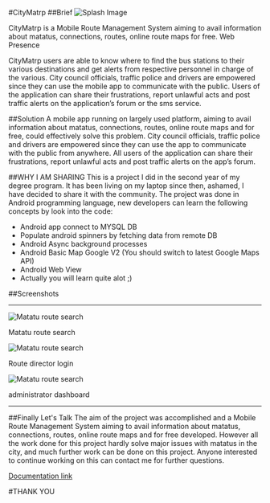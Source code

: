 #CityMatrp 
##Brief
![Splash Image](/res/drawable-hdpi/splashimg.png?raw=true "Splash Image")


CityMatrp is a Mobile Route Management System aiming to avail information about matatus, connections, routes, online route maps for free. 
Web Presence

CityMatrp users are able to know where to find the bus stations to their various destinations and get alerts from respective personnel in charge of the various. City council officials, traffic police and drivers are empowered since they can use the mobile app to communicate with the public. Users of the application can share their frustrations, report unlawful acts and post traffic alerts on the application’s forum or the sms service.

##Solution
A mobile app running on largely used platform, aiming to avail information about matatus, connections, routes, online route maps and for free, could effectively solve this problem. City council officials, traffic police and drivers are empowered since they can use the app to communicate with the public from anywhere. All users of the application can share their frustrations, report unlawful acts and post traffic alerts on the app’s forum.

##WHY I AM SHARING
This is a project I did in the second year of my degree program. It has been living on my laptop since then, ashamed, I have decided to share it with the community. The project was done in Android programming language, new developers can learn the following concepts by look into the code:
* Android app connect to MYSQL DB
* Populate android spinners by fetching data from remote DB
* Android Async background processes
* Android Basic Map Google V2 (You should switch to latest Google Maps API)
* Android Web View
* Actually you will learn quite alot ;)

##Screenshots
___
![Matatu route search](/screenshots/Matatu_route_search.png?raw=true  "Matatu route search")

Matatu route search

![Matatu route search](/screenshots/Route_director_login.png?raw=true "Route director login")

Route director login

![Matatu route search](/screenshots/administrator_dashboard.png?raw=true "administrator dashboard")

administrator dashboard
___

##Finally Let's Talk
The aim of the project was accomplished and a Mobile Route Management System aiming to avail information about matatus, connections, routes, online route maps and for free developed. However all the work done for this project hardly solve major issues with matatus in the city, and much further work can be done on this project. Anyone interested to continue working on this can contact me [](otienojulie@gmail.com) for further questions.

[Documentation link](http://www.slideshare.net/julieeustine1/final-documentation-second-year-project)

#THANK YOU 
